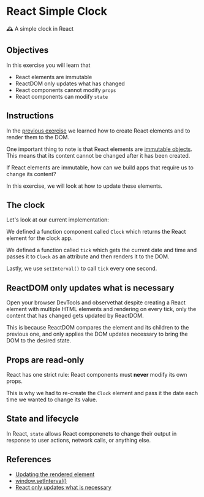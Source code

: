 # React Simple Clock

🕰 A simple clock in React

## Objectives

In this exercise you will learn that

- React elements are immutable
- ReactDOM only updates what has changed
- React components cannot modify `props`
- React components can modify `state`

## Instructions

In the [previous exercise](https://github.com/thoughtworks-jumpstart/react-hello-world) we learned how to create React elements and to render them to the DOM.

One important thing to note is that React elements are [immutable objects](https://en.wikipedia.org/wiki/Immutable_object). This means that its content cannot be changed after it has been created.

If React elements are immutable, how can we build apps that require us to change its content?

In this exercise, we will look at how to update these elements.

## The clock

Let's look at our current implementation:

We defined a function component called `Clock` which returns the React element for the clock app.

We defined a function called `tick` which gets the current date and time and passes it to `Clock` as an attribute and then renders it to the DOM.

Lastly, we use `setInterval()` to call `tick` every one second.

## ReactDOM only updates what is necessary

Open your browser DevTools and observethat despite creating a React element with multiple HTML elements and rendering on every tick, only the content that has changed gets updated by ReactDOM.

This is because ReactDOM compares the element and its children to the previous one, and only applies the DOM updates necessary to bring the DOM to the desired state.

## Props are read-only

React has one strict rule: React components must **never** modify its own props.

This is why we had to re-create the `Clock` element and pass it the date each time we wanted to change its value.

## State and lifecycle

In React, `state` allows React componenets to change their output in response to user actions, network calls, or anything else.

## References

- [Updating the rendered element](https://reactjs.org/docs/rendering-elements.html#updating-the-rendered-element)
- [window.setInterval()](https://developer.mozilla.org/en-US/docs/Web/API/WindowOrWorkerGlobalScope/setInterval)
- [React only updates what is necessary](https://reactjs.org/docs/rendering-elements.html#react-only-updates-whats-necessary)

